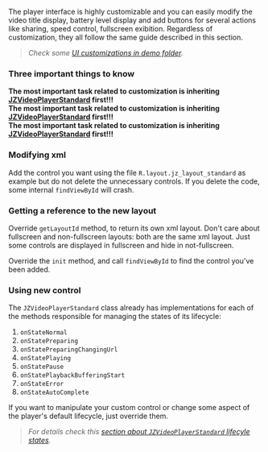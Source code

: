 The player interface is highly customizable and you can easily modify the video title display, battery level display and add buttons for several actions like sharing, speed control, fullscreen exibition. Regardless of customization, they all follow the same guide described in this section.

> *Check some [UI customizations in demo folder](https://github.com/lipangit/JiaoZiVideoPlayer/tree/develop/app/src/main/java/cn/jzvd/demo/CustomView).*

### Three important things to know

**The most important task related to customization is inheriting [JZVideoPlayerStandard](https://github.com/lipangit/JiaoZiVideoPlayer/blob/develop/app/src/main/java/cn/jzvd/demo/CustomView/MyJZVideoPlayerStandard.java) first!!!**  
**The most important task related to customization is inheriting [JZVideoPlayerStandard](https://github.com/lipangit/JiaoZiVideoPlayer/blob/develop/app/src/main/java/cn/jzvd/demo/CustomView/MyJZVideoPlayerStandard.java) first!!!**  
**The most important task related to customization is inheriting [JZVideoPlayerStandard](https://github.com/lipangit/JiaoZiVideoPlayer/blob/develop/app/src/main/java/cn/jzvd/demo/CustomView/MyJZVideoPlayerStandard.java) first!!!**  

### Modifying xml

Add the control you want using the file `R.layout.jz_layout_standard` as example but do not delete the unnecessary controls. If you delete the code, some internal `findViewById` will crash.

### Getting a reference to the new layout

Override `getLayoutId` method, to return its own xml layout. Don't care about fullscreen and non-fullscreen layouts: both are the same xml layout. Just some controls are displayed in fullscreen and hide in not-fullscreen.

Override the `init` method, and call `findViewById` to find the control you've been added.

### Using new control

The `JZVideoPlayerStandard` class already has implementations for each of the methods responsible for managing the states of its lifecycle:

1. `onStateNormal`
2. `onStatePreparing`
3. `onStatePreparingChangingUrl`
4. `onStatePlaying`
5. `onStatePause`
6. `onStatePlaybackBufferingStart`
7. `onStateError`
8. `onStateAutoComplete`

If you want to manipulate your custom control or change some aspect of the player's default lifecycle, just override them.

> *For details check this [section about `JZVideoPlayerStandard` lifecyle states](./Customizing-Code#JZVideoPlayerStandard-lifecycle).*